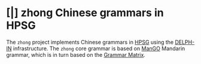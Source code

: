# [|] zhong Chinese grammars in HPSG

The `zhong` project implements Chinese grammars in
[HPSG](http://hpsg.stanford.edu/) using the [DELPH-IN](http://delph-in.net)
infrastructure. The `zhong` core grammar is based on
[ManGO](http://moin.delph-in.net/MandarinGrammarOnline) Mandarin grammar,
which is in turn based on the
[Grammar Matrix](http://www.delph-in.net/matrix/).